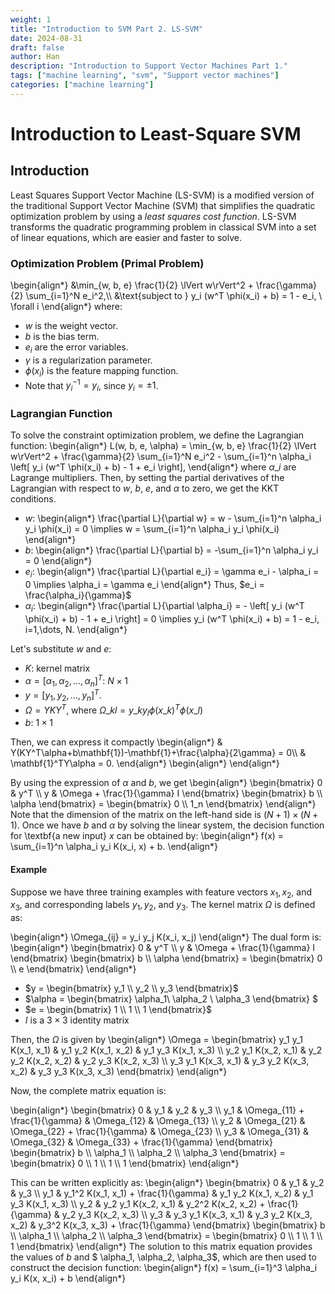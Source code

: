 ```yaml
---
weight: 1
title: "Introduction to SVM Part 2. LS-SVM"
date: 2024-08-31
draft: false
author: Han
description: "Introduction to Support Vector Machines Part 1."
tags: ["machine learning", "svm", "Support vector machines"]
categories: ["machine learning"]
---
```


# Introduction to Least-Square SVM

## Introduction
Least Squares Support Vector Machine (LS-SVM) is a modified version of the traditional Support Vector Machine (SVM) that simplifies the quadratic optimization problem by using a _least squares cost function_. LS-SVM transforms the quadratic programming problem in classical SVM into a set of linear equations, which are easier and faster to solve. 

### Optimization Problem (Primal Problem)

\begin{align*}
   &\min_{w, b, e} \frac{1}{2} \lVert w\rVert^2 + \frac{\gamma}{2} \sum_{i=1}^N e_i^2,\\\\
   &\text{subject to } y_i (w^T \phi(x_i) + b) = 1 - e_i, \ \forall i
\end{align*}
where:
- $w$ is the weight vector.
- $b$ is the bias term.
- $e_i$ are the error variables. 
- $\gamma$ is a regularization parameter.
- $\phi(x_i)$ is the feature mapping function.
- Note that $y_i^{-1} = y_i$, since $y_i = \pm 1$. 

### Lagrangian Function
To solve the constraint optimization problem, we define the Lagrangian function: 
\begin{align*}
	L(w, b, e, \alpha) = \min_{w, b, e} \frac{1}{2} \lVert w\rVert^2 + \frac{\gamma}{2} \sum_{i=1}^N e_i^2 - \sum_{i=1}^n \alpha_i \left[ y_i (w^T \phi(x_i) + b) - 1 + e_i \right],
\end{align*}
where $\alpha\_i$ are Lagrange multipliers. Then, by setting the partial derivatives of the Lagrangian with respect to $w$, $b$, $e$, and $\alpha$ to zero, we get the KKT conditions.


- $w$: 
    \begin{align*}
       \frac{\partial L}{\partial w} = w - \sum_{i=1}^n \alpha_i y_i \phi(x_i) = 0 \implies w = \sum_{i=1}^n \alpha_i y_i \phi(x_i)
    \end{align*}
- $b$:
    \begin{align*}
       \frac{\partial L}{\partial b} = -\sum_{i=1}^n \alpha_i y_i = 0
    \end{align*}
- $e_i$:
	\begin{align*}
	   \frac{\partial L}{\partial e_i} = \gamma e_i - \alpha_i = 0 \implies \alpha_i = \gamma e_i
	\end{align*}
	Thus, $e_i = \frac{\alpha_i}{\gamma}$
- $\alpha_i$:
	\begin{align*}
	   \frac{\partial L}{\partial \alpha_i} = - \left[ y_i (w^T \phi(x_i) + b) - 1 + e_i \right] = 0 \implies y_i (w^T \phi(x_i) + b) = 1 - e_i, i=1,\dots, N.
	\end{align*}

Let's substitute $w$ and $e$:
- $K$: kernel matrix
- $\alpha = [\alpha_1, \alpha_2, \ldots, \alpha_n]^T$: $N\times 1$
- $y = [y_1, y_2, \ldots, y_n]^T$.
- $\Omega = YKY^T$, where $\Omega\_{kl}= y\_ky_l\phi(x\_k)^T\phi(x\_l)$
- $b$: $1\times 1$

Then, we can express it compactly
\begin{align*}
	& Y(KY^T\alpha+b\mathbf{1})-\mathbf{1}+\frac{\alpha}{2\gamma} = 0\\\\
    & \mathbf{1}^TY\alpha = 0.
\end{align*}
\begin{align*}
\end{align*}

By using the expression of $\alpha$ and $b$, we get
\begin{align*}
	\begin{bmatrix}
	0 & y^T \\\\
	y & \Omega + \frac{1}{\gamma} I
	\end{bmatrix}
	\begin{bmatrix}
	b \\\\
	\alpha
	\end{bmatrix}
	=
	\begin{bmatrix}
	0 \\\\
	1_n
	\end{bmatrix}
\end{align*}
Note that the dimension of the matrix on the left-hand side is $(N+1)\times (N+1)$. Once we have $b$ and $\alpha$ by solving the linear system, the decision function for \textbf{a new input} $x$ can be obtained by:
\begin{align*}
	f(x) = \sum_{i=1}^n \alpha_i y_i K(x_i, x) + b.
\end{align*}

#### Example
Suppose we have three training examples with feature vectors $x_1, x_2$, and $x_3$, and corresponding labels $y_1, y_2$, and $y_3$. The kernel matrix $\Omega$ is defined as:

\begin{align*}
	\Omega_{ij} = y_i y_j K(x_i, x_j)
\end{align*}
The dual form is:
\begin{align*}
	\begin{bmatrix}
	0 & y^T \\\\
	y & \Omega + \frac{1}{\gamma} I
	\end{bmatrix}
	\begin{bmatrix}
	b \\\\
	\alpha
	\end{bmatrix}
	=
	\begin{bmatrix}
	0 \\\\
	e
	\end{bmatrix}
\end{align*}

- $y = \begin{bmatrix} y_1 \\ y_2 \\ y_3 \end{bmatrix}$ 
- $\alpha = \begin{bmatrix} \alpha_1\\ \alpha_2 \\ \alpha_3 \end{bmatrix} $
- $e = \begin{bmatrix} 1 \\ 1 \\ 1 \end{bmatrix}$
- $I$ is a $3 \times 3$ identity matrix

Then, the $\Omega$ is given by
\begin{align*}
	\Omega = \begin{bmatrix}
	y_1 y_1 K(x_1, x_1) & y_1 y_2 K(x_1, x_2) & y_1 y_3 K(x_1, x_3) \\\\
	y_2 y_1 K(x_2, x_1) & y_2 y_2 K(x_2, x_2) & y_2 y_3 K(x_2, x_3) \\\\
	y_3 y_1 K(x_3, x_1) & y_3 y_2 K(x_3, x_2) & y_3 y_3 K(x_3, x_3)
	\end{bmatrix}
\end{align*}

Now, the complete matrix equation is:

\begin{align*}
	\begin{bmatrix}
	0 & y_1 & y_2 & y_3 \\\\
	y_1 & \Omega_{11} + \frac{1}{\gamma} & \Omega_{12} & \Omega_{13} \\\\
	y_2 & \Omega_{21} & \Omega_{22} + \frac{1}{\gamma} & \Omega_{23} \\\\
	y_3 & \Omega_{31} & \Omega_{32} & \Omega_{33} + \frac{1}{\gamma}
	\end{bmatrix}
	\begin{bmatrix}
	b \\\\
	\alpha_1 \\\\
	\alpha_2 \\\\
	\alpha_3
	\end{bmatrix}
	=
	\begin{bmatrix}
	0 \\\\
	1 \\\\
	1 \\\\
	1
	\end{bmatrix}
\end{align*}

This can be written explicitly as:
\begin{align*}
	\begin{bmatrix}
	0 & y_1 & y_2 & y_3 \\\\
	y_1 & y_1^2 K(x_1, x_1) + \frac{1}{\gamma} & y_1 y_2 K(x_1, x_2) & y_1 y_3 K(x_1, x_3) \\\\
	y_2 & y_2 y_1 K(x_2, x_1) & y_2^2 K(x_2, x_2) + \frac{1}{\gamma} & y_2 y_3 K(x_2, x_3) \\\\
	y_3 & y_3 y_1 K(x_3, x_1) & y_3 y_2 K(x_3, x_2) & y_3^2 K(x_3, x_3) + \frac{1}{\gamma}
	\end{bmatrix}
	\begin{bmatrix}
	b \\\\
	\alpha_1 \\\\
	\alpha_2 \\\\
	\alpha_3
	\end{bmatrix}
	=
	\begin{bmatrix}
	0 \\\\
	1 \\\\
	1 \\\\
	1
	\end{bmatrix}
\end{align*}
The solution to this matrix equation provides the values of $b$ and $ \alpha_1, \alpha_2, \alpha_3$, which are then used to construct the decision function:
\begin{align*}
	f(x) = \sum_{i=1}^3 \alpha_i y_i K(x, x_i) + b
\end{align*}
